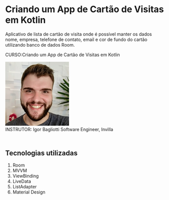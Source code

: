# Criando um App de Cartão de Visitas em Kotlin

Aplicativo de lista de cartão de visita onde é possível manter os dados nome, empresa, telefone de contato, email e cor de fundo do cartão utilizando banco de dados Room.

CURSO:Criando um App de Cartão de Visitas em Kotlin

<div> 
	<img class="img-author" alt="author"  width="40%" src="https://raw.githubusercontent.com/shyoutarou/Business-Card/master/Igor.jfif">
</div>
INSTRUTOR: Igor Bagliotti
Software Engineer, Invilla

## <br />Tecnologias utilizadas
1. Room
2. MVVM
3. ViewBinding
4. LiveData
5. ListAdapter
6. Material Design


